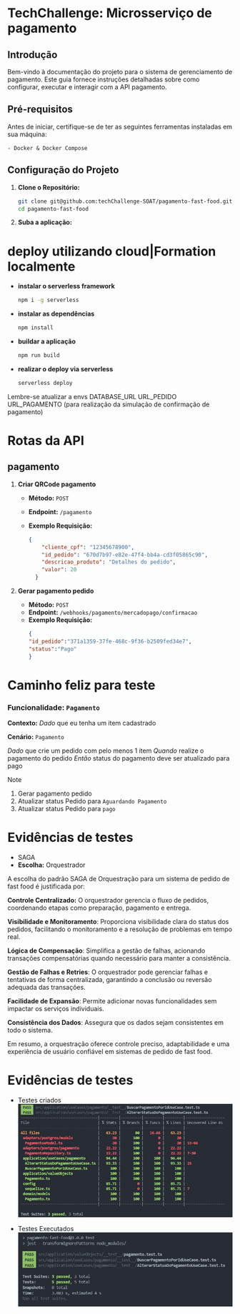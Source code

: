 # TechChallenge: Microsserviço de pagamento

## Introdução

Bem-vindo à documentação do projeto para o sistema de gerenciamento de pagamento. Este guia fornece instruções detalhadas sobre como configurar, executar e interagir com a API pagamento.

## Pré-requisitos

Antes de iniciar, certifique-se de ter as seguintes ferramentas instaladas em sua máquina:

```
- Docker & Docker Compose
```

## Configuração do Projeto

1.  **Clone o Repositório:**
	```bash
	git clone git@github.com:techChallenge-SOAT/pagamento-fast-food.git
	cd pagamento-fast-food
	```

2. **Suba a aplicação:**

# deploy utilizando cloud|Formation localmente

-  **instalar o serverless framework**
	```bash
	npm i -g serverless
	```
- **instalar as dependências**
	```bash
	npm install
	```
-  **buildar a aplicação**
	```bash
	npm run build
	```
- **realizar o deploy via serverless**
	```bash
	serverless deploy
	```
Lembre-se atualizar a envs 
	DATABASE_URL
	URL_PEDIDO
	URL_PAGAMENTO (para realização da simulação de confirmação de pagamento)

# Rotas da API

##  pagamento

 1. **Criar QRCode pagamento**
	 - **Método:** `POST`
	 - **Endpoint:** `/pagamento`
	 - **Exemplo Requisição:**

		```json
		{
		    "cliente_cpf": "12345678900",
			"id_pedido": "670d7b97-e82e-47f4-bb4a-cd3f05865c90",
			"descricao_produto": "Detalhes do pedido",
			"valor": 20 
		  }
		```


 1. **Gerar pagamento pedido**
	 - **Método:** `POST`
	 - **Endpoint:** `/webhooks/pagamento/mercadopago/confirmacao`
	 - **Exemplo Requisição:**
		```json
		{
		"id_pedido":"371a1359-37fe-468c-9f36-b2509fed34e7",
		"status":"Pago"
		}
		```

# Caminho feliz para teste

### Funcionalidade: `Pagamento`

**Contexto:**
*Dado* que eu tenha um item cadastrado

**Cenário:** `Pagamento`

*Dado* que crie um pedido com pelo menos 1 item
*Quando* realize o pagamento do pedido
*Então* status do pagamento deve ser atualizado para pago

>[!NOTE]
>
>1. Gerar pagamento pedido
>2. Atualizar status Pedido para `Aguardando Pagamento`
>3. Atualizar status Pedido para `pago`

# Evidências de testes
- SAGA
- **Escolha:** Orquestrador
  
A escolha do padrão SAGA de Orquestração para um sistema de pedido de fast food é justificada por:

**Controle Centralizado:** O orquestrador gerencia o fluxo de pedidos, coordenando etapas como preparação, pagamento e entrega.

**Visibilidade e Monitoramento**: Proporciona visibilidade clara do status dos pedidos, facilitando o monitoramento e a resolução de problemas em tempo real.

**Lógica de Compensação**: Simplifica a gestão de falhas, acionando transações compensatórias quando necessário para manter a consistência.

**Gestão de Falhas e Retries**: O orquestrador pode gerenciar falhas e tentativas de forma centralizada, garantindo a conclusão ou reversão adequada das transações.

**Facilidade de Expansão**: Permite adicionar novas funcionalidades sem impactar os serviços individuais.

**Consistência dos Dados**: Assegura que os dados sejam consistentes em todo o sistema.

Em resumo, a orquestração oferece controle preciso, adaptabilidade e uma experiência de usuário confiável em sistemas de pedido de fast food.

# Evidências de testes
- Testes criados
![Testes criados](assets/testes1.jpeg)

- Testes Executados
![Testes executados](assets/testesExecucao.jpeg)

